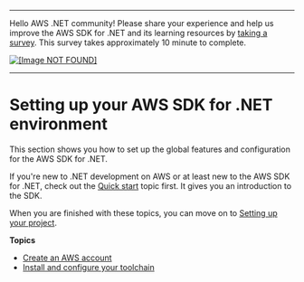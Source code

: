 --------

Hello AWS \.NET community\! Please share your experience and help us improve the AWS SDK for \.NET and its learning resources by [taking a survey](https://amazonmr.au1.qualtrics.com/jfe/form/SV_bqfQLfZ5nhFUiV0)\. This survey takes approximately 10 minute to complete\.

 [ ![\[Image NOT FOUND\]](http://docs.aws.amazon.com/sdk-for-net/v3/developer-guide/images/SurveyButton.png) ](https://amazonmr.au1.qualtrics.com/jfe/form/SV_bqfQLfZ5nhFUiV0)

--------

# Setting up your AWS SDK for \.NET environment<a name="net-dg-setup"></a>

This section shows you how to set up the global features and configuration for the AWS SDK for \.NET\.

If you're new to \.NET development on AWS or at least new to the AWS SDK for \.NET, check out the [Quick start](quick-start.md) topic first\. It gives you an introduction to the SDK\.

When you are finished with these topics, you can move on to [Setting up your project](net-dg-config.md)\.

**Topics**
+ [Create an AWS account](net-dg-signup.md)
+ [Install and configure your toolchain](net-dg-dev-env.md)